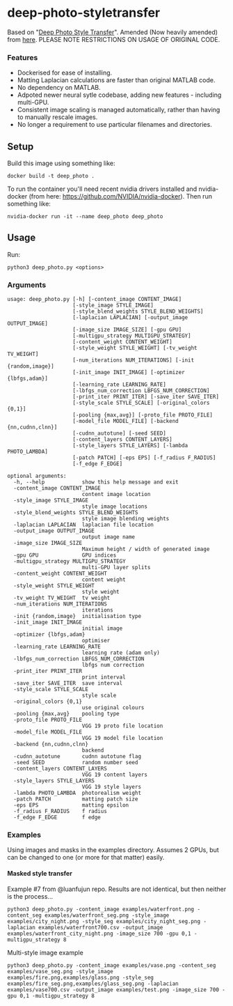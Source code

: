 # deep-photo-styletransfer
Based on "[Deep Photo Style Transfer](https://arxiv.org/abs/1703.07511)".
Amended (Now heavily amended) from [here](https://github.com/luanfujun/deep-photo-styletransfer).
PLEASE NOTE RESTRICTIONS ON USAGE OF ORIGINAL CODE.
### Features
* Dockerised for ease of installing.
* Matting Laplacian calculations are faster than original MATLAB code.
* No dependency on MATLAB.
* Adpoted newer neural sytle codebase, adding new features - including multi-GPU.
* Consistent image scaling is managed automatically, rather than having to manually rescale images.
* No longer a requirement to use particular filenames and directories.

## Setup

Build this image using something like:
```
docker build -t deep_photo .
```
To run the container you'll need recent nvidia drivers installed and nvidia-docker (from here: https://github.com/NVIDIA/nvidia-docker). Then run something like:
```
nvidia-docker run -it --name deep_photo deep_photo
```
## Usage

Run:

```python3 deep_photo.py <options>```

### Arguments

```
usage: deep_photo.py [-h] [-content_image CONTENT_IMAGE]
                     [-style_image STYLE_IMAGE]
                     [-style_blend_weights STYLE_BLEND_WEIGHTS]
                     [-laplacian LAPLACIAN] [-output_image OUTPUT_IMAGE]
                     [-image_size IMAGE_SIZE] [-gpu GPU]
                     [-multigpu_strategy MULTIGPU_STRATEGY]
                     [-content_weight CONTENT_WEIGHT]
                     [-style_weight STYLE_WEIGHT] [-tv_weight TV_WEIGHT]
                     [-num_iterations NUM_ITERATIONS] [-init {random,image}]
                     [-init_image INIT_IMAGE] [-optimizer {lbfgs,adam}]
                     [-learning_rate LEARNING_RATE]
                     [-lbfgs_num_correction LBFGS_NUM_CORRECTION]
                     [-print_iter PRINT_ITER] [-save_iter SAVE_ITER]
                     [-style_scale STYLE_SCALE] [-original_colors {0,1}]
                     [-pooling {max,avg}] [-proto_file PROTO_FILE]
                     [-model_file MODEL_FILE] [-backend {nn,cudnn,clnn}]
                     [-cudnn_autotune] [-seed SEED]
                     [-content_layers CONTENT_LAYERS]
                     [-style_layers STYLE_LAYERS] [-lambda PHOTO_LAMBDA]
                     [-patch PATCH] [-eps EPS] [-f_radius F_RADIUS]
                     [-f_edge F_EDGE]

optional arguments:
  -h, --help            show this help message and exit
  -content_image CONTENT_IMAGE
                        content image location
  -style_image STYLE_IMAGE
                        style image locations
  -style_blend_weights STYLE_BLEND_WEIGHTS
                        style image blending weights
  -laplacian LAPLACIAN  laplacian file location
  -output_image OUTPUT_IMAGE
                        output image name
  -image_size IMAGE_SIZE
                        Maximum height / width of generated image
  -gpu GPU              GPU indices
  -multigpu_strategy MULTIGPU_STRATEGY
                        multi-GPU layer splits
  -content_weight CONTENT_WEIGHT
                        content weight
  -style_weight STYLE_WEIGHT
                        style weight
  -tv_weight TV_WEIGHT  tv weight
  -num_iterations NUM_ITERATIONS
                        iterations
  -init {random,image}  initialisation type
  -init_image INIT_IMAGE
                        initial image
  -optimizer {lbfgs,adam}
                        optimiser
  -learning_rate LEARNING_RATE
                        learning rate (adam only)
  -lbfgs_num_correction LBFGS_NUM_CORRECTION
                        lbfgs num correction
  -print_iter PRINT_ITER
                        print interval
  -save_iter SAVE_ITER  save interval
  -style_scale STYLE_SCALE
                        style scale
  -original_colors {0,1}
                        use original colours
  -pooling {max,avg}    pooling type
  -proto_file PROTO_FILE
                        VGG 19 proto file location
  -model_file MODEL_FILE
                        VGG 19 model file location
  -backend {nn,cudnn,clnn}
                        backend
  -cudnn_autotune       cudnn autotune flag
  -seed SEED            random number seed
  -content_layers CONTENT_LAYERS
                        VGG 19 content layers
  -style_layers STYLE_LAYERS
                        VGG 19 style layers
  -lambda PHOTO_LAMBDA  photorealism weight
  -patch PATCH          matting patch size
  -eps EPS              matting epsilon
  -f_radius F_RADIUS    f radius
  -f_edge F_EDGE        f edge

```

### Examples
Using images and masks in the examples directory. Assumes 2 GPUs, but can be changed to one (or more for that matter) easily.

#### Masked style transfer
Example #7 from @luanfujun repo. Results are not identical, but then neither is the process...
```
python3 deep_photo.py -content_image examples/waterfront.png -content_seg examples/waterfront_seg.png -style_image examples/city_night.png -style_seg examples/city_night_seg.png -laplacian examples/waterfront700.csv -output_image examples/waterfront_city_night.png -image_size 700 -gpu 0,1 -multigpu_strategy 8
```
Multi-style image example
```
python3 deep_photo.py -content_image examples/vase.png -content_seg examples/vase_seg.png -style_image examples/fire.png,examples/glass.png -style_seg examples/fire_seg.png,examples/glass_seg.png -laplacian examples/vase700.csv -output_image examples/test.png -image_size 700 -gpu 0,1 -multigpu_strategy 8
```
